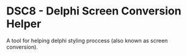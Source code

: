 # DSC8 - Delphi Screen Conversion Helper
 A tool for helping delphi styling proccess (also known as screen conversion).
